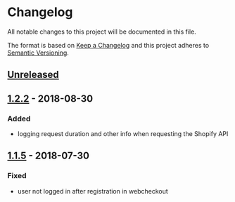 # Changelog

All notable changes to this project will be documented in this file.

The format is based on [Keep a Changelog](http://keepachangelog.com/) and this project adheres to [Semantic Versioning](http://semver.org/).

## [Unreleased]

## [1.2.2] - 2018-08-30
### Added
- logging request duration and other info when requesting the Shopify API

## [1.1.5] - 2018-07-30
### Fixed
- user not logged in after registration in webcheckout

[Unreleased]: https://stash.localdev.cc/projects/SGX/repos/shopify-user/compare/commits?targetBranch=refs%2Fheads%2Fmaster&sourceBranch=refs%2Ftags%2Fv1.2.2
[1.2.2]: https://stash.localdev.cc/projects/SGX/repos/shopify-user/compare/commits?targetBranch=refs%2Ftags%2Fv1.1.5&sourceBranch=refs%2Ftags%2Fv1.2.2
[1.1.5]: https://stash.localdev.cc/projects/SGX/repos/shopify-user/browse?at=refs%2Ftags%2Fv1.1.5